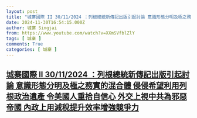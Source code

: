 ```yaml
---
layout: post
title: "城寨國際 II 30/11/2024 ：列根總統新傳記出版引起討論 意識形態分明及極之務實的混合體 侵侵希望利用列根政治遺產 令美國人重拾自信心 外交上視中共為邪惡帝國 內政上用減稅提升效率增強競爭力"
date: 2024-11-30T16:54:15.000Z
author: 城寨 Singjai
from: https://www.youtube.com/watch?v=XXmSVfblZlY
tags: [ 城寨 ]
comments: True
categories: [ 城寨 ]
---
```

<!--1732985655000-->
[城寨國際 II 30/11/2024 ：列根總統新傳記出版引起討論 意識形態分明及極之務實的混合體 侵侵希望利用列根政治遺產 令美國人重拾自信心 外交上視中共為邪惡帝國 內政上用減稅提升效率增強競爭力](https://www.youtube.com/watch?v=XXmSVfblZlY)
------

<div>

</div>

